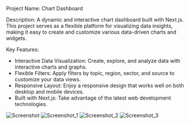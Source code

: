 Project Name: Chart Dashboard

Description:
A dynamic and interactive chart dashboard built with Next.js. This project serves as a flexible platform for visualizing data insights, making it easy to create and customize various data-driven charts and widgets.

Key Features:
- Interactive Data Visualization: Create, explore, and analyze data with interactive charts and graphs.
- Flexible Filters: Apply filters by topic, region, sector, and source to customize your data views.
- Responsive Layout: Enjoy a responsive design that works well on both desktop and mobile devices.
- Built with Next.js: Take advantage of the latest web development technologies.


![Screenshot](https://github.com/Harman-preet-singh13/ChartDashboard/assets/63332289/cde639f7-ecb1-4df4-bbaf-4a84d7bdd21c)
![Screenshot_1](https://github.com/Harman-preet-singh13/ChartDashboard/assets/63332289/88ac0f02-f8ea-414d-a9cd-82eadbbf5db6)
![Screenshot_2](https://github.com/Harman-preet-singh13/ChartDashboard/assets/63332289/2c14ff5b-b9d6-4865-b7dc-db268e1faa5a)
![Screenshot_3](https://github.com/Harman-preet-singh13/ChartDashboard/assets/63332289/9de652fe-da73-4c1a-b5da-5e3cb6008aa4)



